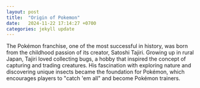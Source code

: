 ```yaml
---
layout: post
title:  "Origin of Pokemon"
date:   2024-11-22 17:14:27 +0700
categories: jekyll update
---
```


The Pokémon franchise, one of the most successful in history, was born from the childhood passion of its creator, Satoshi Tajiri. Growing up in rural Japan, Tajiri loved collecting bugs, a hobby that inspired the concept of capturing and trading creatures. His fascination with exploring nature and discovering unique insects became the foundation for Pokémon, which encourages players to "catch 'em all" and become Pokémon trainers.